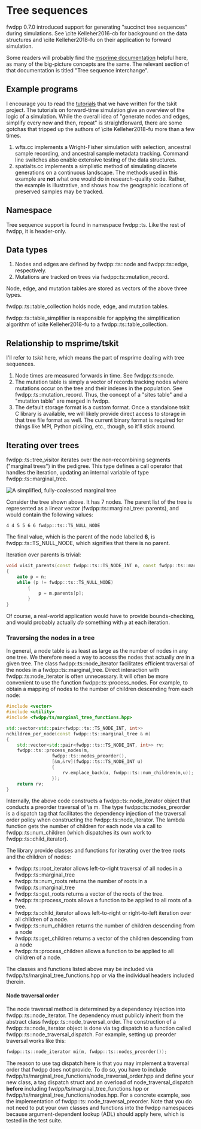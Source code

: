 # Tree sequences

fwdpp 0.7.0 introduced support for generating "succinct tree sequences" during simulations. See \cite Kelleher2016-cb
for background on the data structures and \cite Kelleher2018-fu on their application to forward simulation.

Some readers will probably find the [msprime documentation](https://msprime.readthedocs.io/en/stable/) helpful here, as
many of the big-picture concepts are the same.  The relevant section of that documentation is titled "Tree sequence interchange".

## Example programs

I encourage you to read the [tutorials](https://tskit-dev.github.io/tutorials/) that we have written for the tskit project.  The tutorials on forward-time simulation give an overview of the logic of a simulation.  While the overall idea of "generate nodes and edges, simplify every now and then, repeat" is straightforward, there are some gotchas that tripped up the authors of \cite Kelleher2018-fu more than a few times.

1. wfts.cc implements a Wright-Fisher simulation with selection, ancestral sample recording, and ancestral sample
   metadata tracking. Command line switches also enable extensive testing of the data structures.
2. spatialts.cc implements a simplistic method of simulating discrete generations on a continuous landscape.  The
   methods used in this example are **not** what one would do in research-quality code.  Rather, the example is
   illustrative, and shows how the geographic locations of preserved samples may be tracked.

## Namespace

Tree sequence support is found in namespace fwdpp::ts. Like the rest of fwdpp, it is header-only.

## Data types

1. Nodes and edges are defined by fwdpp::ts::node and fwdpp::ts::edge, respectively.
2. Mutations are tracked on trees via fwdpp::ts::mutation_record.

Node, edge, and mutation tables are stored as vectors of the above three types.

fwdpp::ts::table_collection holds node, edge, and mutation tables.

fwdpp::ts::table_simplifier is responsible for applying the simplification algorithm of \cite Kelleher2018-fu to a
fwdpp::ts::table_collection.

## Relationship to msprime/tskit

I'll refer to *tskit* here, which means the part of msprime dealing with tree sequences.

1. Node times are measured forwards in time. See fwdpp::ts::node.
2. The mutation table is simply a vector of records tracking nodes where mutations occur on the tree and their indexes in the population.  See
   fwdpp::ts::mutation_record.  Thus, the concept of a "sites table" and a "mutation table" are merged in fwdpp.
3. The default storage format is a custom format.  Once a standalone tskit C library is available, we will likely
   provide direct access to storage in that tree file format as well.  The current binary format is required for things
   like MPI, Python pickling, etc., though, so it'll stick around.

## Iterating over trees

fwdpp::ts::tree_visitor iterates over the non-recombining segments ("marginal trees") in the pedigree.  This type
defines a call operator that handles the iteration, updating an internal variable of type fwdpp::ts::marginal_tree.

![A simplified, fully-coalesced marginal tree](images/tree.png)

Consider the tree shown above. It has 7 nodes. The parent list of the tree is represented as a linear vector
(fwdpp::ts::marginal_tree::parents), and would contain the following values:

```
4 4 5 5 6 6 fwdpp::ts::TS_NULL_NODE
```

The final value, which is the parent of the node labelled **6**, is fwdpp::ts::TS_NULL_NODE, which signifies that there
is no parent.

Iteration over parents is trivial:

```cpp
void visit_parents(const fwdpp::ts::TS_NODE_INT n, const fwdpp::ts::marginal_tree & m)
{
    auto p = n;
    while (p != fwdpp::ts::TS_NULL_NODE)
        {
            p = m.parents[p];
        }
}
```

Of course, a real-world application would have to provide bounds-checking, and would probably actually *do* something
with `p` at each iteration.

### Traversing the nodes in a tree

In general, a node table is as least as large as the number of nodes in any one tree.  We therefore need a way to access the nodes
that actually *are* in a given tree.  The class fwdpp::ts::node_iterator facilitates efficient traversal of the nodes in a fwdpp::ts::marginal_tree.  Direct interaction with fwdpp::ts:node_iterator is often unnecessary.  It will often be more convenient to use the function fwdpp::ts::process_nodes.  For example, to obtain a mapping of nodes to the number of children descending from each node:

```cpp
#include <vector>
#include <utility>
#include <fwdpp/ts/marginal_tree_functions.hpp>

std::vector<std::pair<fwdpp::ts::TS_NODE_INT, int>>
nchildren_per_node(const fwdpp::ts::marginal_tree & m)
{
	std::vector<std::pair<fwdpp::ts::TS_NODE_INT, int>> rv;
	fwdpp::ts::process_nodes(m,
				 fwdpp::ts::nodes_preorder(),
				 [&m,&rv](fwdpp::ts::TS_NODE_INT u)
				 {
					 rv.emplace_back(u, fwdpp::ts::num_children(m,u));
				 });
	return rv;
}
```

Internally, the above code constructs a fwdpp::ts::node_iterator object that conducts a preorder traversal of \a m.  The type fwdpp::ts::nodes_preorder is a dispatch tag that facilitates the dependency injection of the traversal order policy when constructing the fwdpp::ts::node_iterator.  The lambda function gets the number of children for each node via a call to fwdpp::ts::num_children (which dispatches its own work to fwdpp::ts::child_iterator).

The library provide classes and functions for iterating over the tree roots and the children of nodes:

* fwdpp::ts::root_iterator allows left-to-right traversal of all nodes in a fwdpp::ts::marginal_tree
* fwdpp::ts::num_roots returns the number of roots in a fwdpp::ts::marginal_tree
* fwdpp::ts::get_roots returns a vector of the roots of the tree.
* fwdpp::ts::process_roots allows a function to be applied to all roots of a tree.
* fwdpp::ts::child_iterator allows left-to-right or right-to-left iteration over all children of a node.
* fwdpp::ts::num_children returns the number of children descending from a node
* fwdpp::ts::get_children returns a vector of the children descending from a node
* fwdpp::ts::process_children allows a function to be applied to all children of a node.

The classes and functions listed above may be included via fwdpp/ts/marginal_tree_functions.hpp or via the individual headers included therein.

#### Node traversal order

The node traversal method is determined by a dependency injection into fwdpp::ts::node_iterator.  The dependency must publicly inherit from the abstract class fwdpp::ts::node_traversal_order.  The construction of a fwdpp::ts::node_iterator object is done via tag dispatch to a function called fwdpp::ts::node_traversal_dispatch.  For example, setting up preorder traversal works like this:

```cpp
fwdpp::ts::node_iterator mi(m, fwdpp::ts::nodes_preorder());
```

The reason to use tag dispatch here is that you may implement a traversal order that fwdpp does not provide.  To do so, you have to include fwdpp/ts/marginal_tree_functions/node_traversal_order.hpp and define your new class, a tag dispatch struct and an overload of node_traversal_dispatch **before** including fwdpp/ts/marginal_tree_functions.hpp or fwdpp/ts/marginal_tree_functions/nodes.hpp.  For a concrete example, see the implementation of fwdpp::ts::node_traversal_preorder.  Note that you do not need to put your own classes and functions into the fwdpp namespaces because argument-dependent lookup (ADL) should apply here, which is tested in the test suite.
